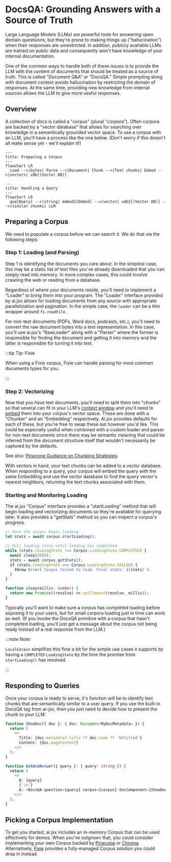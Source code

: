 # DocsQA: Grounding Answers with a Source of Truth

Large Language Models (LLMs) are powerful tools for answering open domain questsions, but they're prone to making things up ("hallucination") when their responses are unrestricted. In addition, publicly available LLMs are trained on public data and consequently won't have knowledge of your internal documentation.

One of the common ways to handle both of these issues is to provide the LLM with the content of documents that should be treated as a source of truth. This is called "Document Q&A" or "DocsQA." Simple prompting along with document context avoids hallucination by restricting the domain of responses. At the same time, providing new knowledge from internal sources allows the LLM to give more useful responses.

## Overview

A collection of docs is called a "corpus" (plural "corpora"). Often corpora are backed by a "vector database" that allows for searching over knowledge in a semantically grounded vector space. To use a corpus with an LLM, you'll have a process like the one below. (Don't worry if this doesn't all make sense yet - we'll explain it!)

```mermaid
---
title: Preparing a Corpus
---
flowchart LR
  Load -->|bytes| Parse -->|Document| Chunk -->|Text chunks| Embed -->|vectors| vdb[(Vector DB)]
```

```mermaid
---
title: Handling a Query
---
flowchart LR
  que[Query] -->|string| embed2[Embed] -->|vector| vdb2[(Vector DB)] -->|similar chunks| LLM
```

## Preparing a Corpus

We need to populate a corpus before we can search it. We do that via the following steps:

### Step 1: Loading (and Parsing)

Step 1 is identifying the documents you care about. In the simplest case, this may be a static list of text files you've already downloaded that you can simply read into memory. In more complex cases, this could involve crawling the web or reading from a database.

Regardless of where your documents reside, you'll need to implement a "Loader" to bring them into your program. The "Loader" interface provided by ai.jsx allows for loading documents from any source with appropriate parallelization and pagination. In the simple case, the `loader` can be a thin wrapper around `fs.readFile`.

For non-text documents (PDFs, Word docs, podcasts, etc.), you'll need to convert the raw document bytes into a text representation. In this case, you'll use ai.jsx's "RawLoader" along with a "Parser" where the former is responsible for finding the document and getting it into memory and the latter is responsible for turning it into text.

:::tip Tip: Fixie

When using a Fixie corpus, Fixie can handle parsing for most common documents types for you.

:::

### Step 2: Vectorizing

Now that you have text documents, you'll need to split them into "chunks" so that several can fit in your LLM's [context window](./brand-new.md#context-window) and you'll need to [embed](./brand-new.md#semantic-similarity-embeddings) them into your corpus's vector space. These are done with a "Chunker" and an "Embedding" respectively. Ai.jsx provides defaults for each of these, but you're free to swap these out however you'd like. This could be especially useful when combined with a custom loader and parser for non-text documents since there may be semantic meaning that could be inferred from the document structure itself that wouldn't necessarily be captured by the defaults.

See also: [Pinecone Guidance on Chunking Strategies](https://www.pinecone.io/learn/chunking-strategies/).

With vectors in hand, your text chunks can be added to a vector database. When responding to a query, your corpus will embed the query with the same Embedding and use the vector database to find the query vector's nearest neighbors, returning the text chunks associated with them.

### Starting and Monitoring Loading

The ai.jsx "Corpus" interface provides a "startLoading" method that will begin loading and vectorizing documents so they're available for querying later. It also provides a "getStats" method so you can inspect a corpus's progress.

```typescript
// Have the corpus begin loading.
let stats = await corpus.startLoading();

// Poll loading state until loading has completed.
while (stats.loadingState !== Corpus.LoadingState.COMPLETED) {
  await sleep(5000);
  stats = await corpus.getStats();
  if (stats.loadingState === Corpus.LoadingState.FAILED) {
    throw Error(`Corpus failed to load. Final stats: ${stats}`);
  }
}

function sleep(millis: number) {
  return new Promise((resolve) => setTimeout(resolve, millis));
}
```

Typically you'll want to make sure a corpus has completed loading before exposing it to your users, but for small corpora loading just in time can work as well. (If you invoke the DocsQA primitive with a corpus that hasn't completed loading, you'll just get a message about the corpus not being ready instead of a real response from the LLM.)

:::note Note:

`LocalCorpus` simplifies this flow a bit for the simple use cases it supports by having a `COMPLETED` `LoadingState` by the time the promise from `startLoading()` has resolved.

:::

## Responding to Queries

Once your corpus is ready to serve, it's function will be to identify text chunks that are semantically similar to a user query. If you use the built-in DocsQA tag from ai-jsx, then you just need to decide how to present the chunk to your LLM:

```typescript
function ShowDoc({ doc }: { doc: Document<MyDocMetadata> }) {
  return (
    <>
      Title: {doc.metadata?.title ?? doc.name ?? 'Untitled'}
      Content: {doc.pageContent}
    </>
  );
}

function AskAndAnswer({ query }: { query: string }) {
  return (
    <>
      Q: {query}
      {'\n'}
      A: <DocsQA question={query} corpus={corpus} docComponent={ShowDoc} />
    </>
  );
}
```

## Picking a Corpus Implementation

To get you started, ai.jsx includes an in-memory Corpus that can be used effectively for demos. When you've outgrown that, you could consider implementing your own Corpus backed by [Pinecone](https://www.pinecone.io/) or [Chroma](https://www.trychroma.com/). Alternatively, [Fixie](https://www.fixie.ai) provides a fully-managed Corpus solution you could drop in instead.
